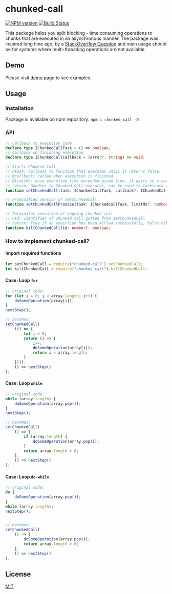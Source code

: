 # chunked-call
[![NPM version](https://img.shields.io/npm/v/chunked-call.svg)](https://www.npmjs.com/package/chunked-call) [![Build Status](https://travis-ci.org/trzecieu/chunked-call.svg?branch=master)](https://travis-ci.org/trzecieu/chunked-call)

This package helps you split blocking - time consuming operations to chunks that are executed in an asynchronous manner.
The package was inspired long time ago, by a [StackOverflow Question](https://stackoverflow.com/questions/44669648/asynchronous-callback-javascript-with-complex-calculation) and main usage should be for systems where multi-threading operations are not available. 

## Demo
Please visit [demo](https://trzeci-eu.github.io/chunked-call/) page to see examples.

## Usage
### Installation
Package is available on npm repository: `npm i chunked-call -D`

### API
```ts
// Callback to execution code
declare type IChunkedCallTask = () => boolean;
// Callback on finishing execution
declare type IChunkedCallCallback = (error?: string) => void;

// Starts Chunked Call
// @task: callback to function that executes until it returns false. 
// @callback: called when execution is finished.
// @limitMs: once execution time exceeded given time, it waits to a next frame
// return: Handler to Chunked Call executor, can be used to terminate execution
function setChunkedCall(task: IChunkedCallTask, callback?: IChunkedCallCallback, limitMs?: number): number;

// Promisified version of setChunkedCall
function setChunkedCallPromise(task: IChunkedCallTask, limitMs?: number): Promise<void>;

// Terminates execution of ongoing chunked call
// @id: Identifier of chunked call gotten from setChunkedCall
// return: True if an execution has been killed successfully, false otherwise.
function killChunkedCall(id: number): boolean;
```

### How to implement chunked-call?
#### Import required functions
```js
let setChunkedCall = require("chunked-call").setChunkedCall;
let killChunkedCall = require("chunked-call").killChunkedCall;
```

#### Case: Loop `for`
```js
// original code:
for (let i = 0; i < array.length; i++) {
    doSomeOperation(array[i]);
}
nextStep();

// becomes:
setChunkedCall(
    (() => {
        let i = 0;
        return () => {
            i++;
            doSomeOperation(array[i]);
            return i < array.length;
        }
    })(), 
    () => nextStep()
);
```

#### Case: Loop `while`
```js
// original code:
while (array.length) {
    doSomeOperation(array.pop());
}
nextStep();

// becomes:
setChunkedCall(
    () => {
        if (array.length) {
            doSomeOperation(array.pop());
        }
        return array.length > 0;
    }, 
    () => nextStep()
);
```

#### Case: Loop `do-while`
```js
// original code:
do {
    doSomeOperation(array.pop());
}
while (array.length);
nextStep();


// becomes:
setChunkedCall(
    () => {
        doSomeOperation(array.pop());
        return array.length > 0;
    }, 
    () => nextStep()
);
```

## License
[MIT](LICENSE)
